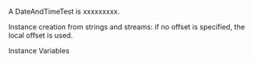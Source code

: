 A DateAndTimeTest is xxxxxxxxx.Instance creation from strings and streams: if no offset is specified, the local offset is used.Instance Variables